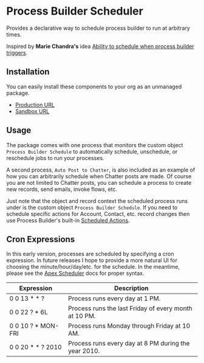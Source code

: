 Process Builder Scheduler
=========================

Provides a declarative way to schedule process builder to run at arbitrary times.

Inspired by **Marie Chandra's** idea [Ability to schedule when process builder triggers](https://success.salesforce.com/ideaView?id=08730000000DjEmAAK).

Installation
------------
You can easily install these components to your org as an unmanaged package.
* [Production URL](https://login.salesforce.com/packaging/installPackage.apexp?p0=)
* [Sandbox URL](https://test.salesforce.com/packaging/installPackage.apexp?p0=)

Usage
-----
The package comes with one process that monitors the custom object `Process Builder Schedule` to automatically schedule, unschedule, or reschedule jobs to run your processes.

A second process, `Auto Post to Chatter`, is also included as an example of how you can arbitrarily schedule when Chatter posts are made.
Of course you are not limited to Chatter posts, you can schedule a process to create new records, send emails, invoke flows, etc.

Just note that the object and record context the scheduled process runs under is the custom object `Process Builder Schedule`. If you need to schedule specific actions for Account, Contact, etc. record changes then use Process Builder's built-in [Scheduled Actions](https://developer.salesforce.com/trailhead/en/business_process_automation/process_builder).

Cron Expressions
----------------
In this early version, processes are scheduled by specifying a cron expression. In future releases I hope to provide a more natural UI for choosing the minute/hour/day/etc. for the schedule.
In the meantime, please see the [Apex Scheduler](https://developer.salesforce.com/docs/atlas.en-us.apexcode.meta/apexcode/apex_scheduler.htm) docs for proper syntax.

| Expression | Description |
| ---------- | ----------- |
| 0 0 13 * * ? | Process runs every day at 1 PM. |
| 0 0 22 ? * 6L | Process runs the last Friday of every month at 10 PM. |
| 0 0 10 ? * MON-FRI | Process runs Monday through Friday at 10 AM. |
| 0 0 20 * * ? 2010 | Process runs every day at 8 PM during the year 2010. |